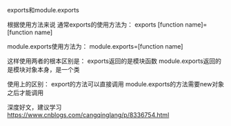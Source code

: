 exports和module.exports

根据使用方法来说
通常exports的使用方法为：
exports [function name]=[function name]

module.exports使用方法为：
module.exports=[function name]

这样使用两者的根本区别是：
exports返回的是模块函数
module.exports返回的是模块对象本身，是一个类


使用上的区别：
export的方法可以直接调用
module.exports的方法需要new对象之后才能调用

深度好文，建议学习
https://www.cnblogs.com/cangqinglang/p/8336754.html